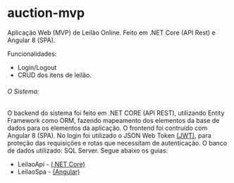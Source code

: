 # auction-mvp
Aplicação Web (MVP) de Leilão Online. Feito em .NET Core (API Rest) e Angular 8 (SPA).

Funcionalidades:
  - Login/Logout 
  - CRUD dos itens de leilão.

###### O Sistema:
O backend do sistema foi feito em .NET CORE (API REST), utilizando Entity Framework como ORM, fazendo mapeamento dos elementos da base de dados para os elementos da aplicação. O frontend foi contruído com Angular 8 (SPA). No login foi utilizado o JSON Web Token [(JWT)](https://jwt.io/), para proteção das requisições e rotas que necessitam de autenticação. O banco de dados utilizado: SQL Server. Segue abaixo os guias:

* LeilaoApi - [(.NET Core)](https://github.com/bpereiraalmeida7/auction-mvp/tree/master/LeilaoApi)
* LeilaoSpa - [(Angular)](https://github.com/bpereiraalmeida7/auction-mvp/blob/master/LeilaoSpa/README.md)

